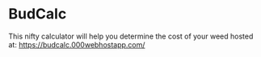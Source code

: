 # BudCalc
This nifty calculator will help you determine the cost of your weed
hosted at: https://budcalc.000webhostapp.com/
